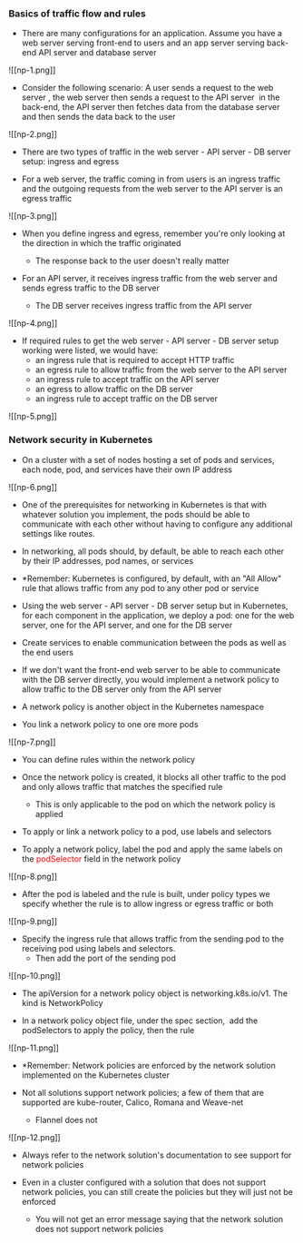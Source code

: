### Basics of traffic flow and rules

- There are many configurations for an application. Assume you have a web server serving front-end to users and an app server serving back-end API server and database server

![[np-1.png]]

- Consider the following scenario: A user sends a request to the web server , the web server then sends a request to the API server  in the back-end, the API server then fetches data from the database server and then sends the data back to the user

![[np-2.png]]

- There are two types of traffic in the web server - API server - DB server setup: ingress and egress

- For a web server, the traffic coming in from users is an ingress traffic and the outgoing requests from the web server to the API server is an egress traffic

![[np-3.png]]

- When you define ingress and egress, remember you're only looking at the direction in which the traffic originated
	- The response back to the user doesn't really matter

- For an API server, it receives ingress traffic from the web server and sends egress traffic to the DB server
	- The DB server receives ingress traffic from the API server

![[np-4.png]]

- If required rules to get the web server - API server - DB server setup working were listed, we would have:
	- an ingress rule that is required to accept HTTP traffic
	- an egress rule to allow traffic from the web server to the API server
	- an ingress rule to accept traffic on the API server
	- an egress to allow traffic on the DB server
	- an ingress rule to accept traffic on the DB server

![[np-5.png]]

### Network security in Kubernetes

- On a cluster with a set of nodes hosting a set of pods and services, each node, pod, and services have their own IP address

![[np-6.png]]

- One of the prerequisites for networking in Kubernetes is that with whatever solution you implement, the pods should be able to communicate with each other without having to configure any additional settings like routes.

- In networking, all pods should, by default, be able to reach each other by their IP addresses, pod names, or services

- *Remember: Kubernetes is configured, by default, with an "All Allow" rule that allows traffic from any pod to any other pod or service

- Using the web server - API server - DB server setup but in Kubernetes, for each component in the application, we deploy a pod: one for the web server, one for the API server, and one for the DB server

- Create services to enable communication between the pods as well as the end users

- If we don't want the front-end web server to be able to communicate with the DB server directly, you would implement a network policy to allow traffic to the DB server only from the API server

- A network policy is another object in the Kubernetes namespace

- You link a network policy to one ore more pods

![[np-7.png]]

- You can define rules within the network policy

- Once the network policy is created, it blocks all other traffic to the pod and only allows traffic that matches the specified rule
	- This is only applicable to the pod on which the network policy is applied

- To apply or link a network policy to a pod, use labels and selectors

- To apply a network policy, label the pod and apply the same labels on the <span style="color:red">podSelector</span> field in the network policy

![[np-8.png]]

- After the pod is labeled and the rule is built, under policy types we specify whether the rule is to allow ingress or egress traffic or both

![[np-9.png]]

- Specify the ingress rule that allows traffic from the sending pod to the receiving pod using labels and selectors.
	- Then add the port of the sending pod

![[np-10.png]]

- The apiVersion for a network policy object is networking.k8s.io/v1. The kind is NetworkPolicy

- In a network policy object file, under the spec section,  add the podSelectors to apply the policy, then the rule

![[np-11.png]]

- *Remember: Network policies are enforced by the network solution implemented on the Kubernetes cluster

- Not all solutions support network policies; a few of them that are supported are kube-router, Calico, Romana and Weave-net
	- Flannel does not

![[np-12.png]]

- Always refer to the network solution's documentation to see support for network policies

- Even in a cluster configured with a solution that does not support network policies, you can still create the policies but they will just not be enforced
	- You will not get an error message saying that the network solution does not support network policies